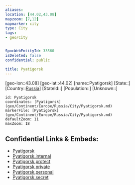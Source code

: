 ```yaml
---
aliases: 
location: [44.02,43.08]
mapzoom: [7,12] 
mapmarker: city 
type: City
tags:
- geo/City


SpocWebEntityId: 33560
isDeleted: false
confidential: public

title: Pyatigorsk
---
```

[geo-lon::43.08]
[geo-lat::44.02]
[name::Pyatigorsk]
[State::]
[Country::[Russia](geo/Continent/Europe/Russia.md)]
[StateId::]
[Population::]
[Unknown::]


```leaflet
id: Pyatigorsk
coordinates: [Pyatigorsk](geo/Continent/Europe/Russia/City/Pyatigorsk.md)
markerFile: [Pyatigorsk](geo/Continent/Europe/Russia/City/Pyatigorsk.md)
defaultZoom: 11 
maxZoom: 18
```


## Confidential Links & Embeds: 
- [Pyatigorsk](../../../../../../_public/geo/Continent/Europe/Russia/City/Pyatigorsk.md) 
- [Pyatigorsk.internal](../../../../../../_internal/geo/Continent/Europe/Russia/City/Pyatigorsk.internal.md) 
- [Pyatigorsk.protect](../../../../../../_protect/geo/Continent/Europe/Russia/City/Pyatigorsk.protect.md) 
- [Pyatigorsk.private](../../../../../../_private/geo/Continent/Europe/Russia/City/Pyatigorsk.private.md) 
- [Pyatigorsk.personal](../../../../../../_personal/geo/Continent/Europe/Russia/City/Pyatigorsk.personal.md) 
- [Pyatigorsk.secret](../../../../../../_secret/geo/Continent/Europe/Russia/City/Pyatigorsk.secret.md) 
